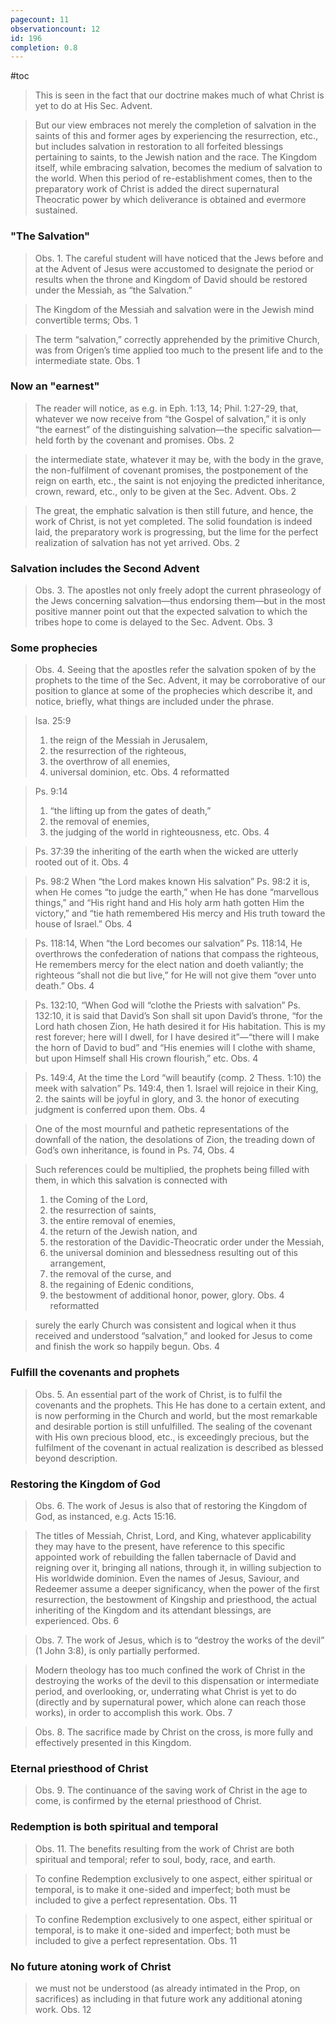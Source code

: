 ```yaml
---
pagecount: 11
observationcount: 12
id: 196
completion: 0.8
---
```

#toc

>This is seen in the fact that our doctrine makes much of what Christ is yet to do at His Sec. Advent.

>But our view embraces not merely the completion of salvation in the saints of this and former ages by experiencing the resurrection, etc., but includes salvation in restoration to all forfeited blessings pertaining to saints, to the Jewish nation and the race. The Kingdom itself, while embracing salvation, becomes the medium of salvation to the world. When this period of re-establishment comes, then to the preparatory work of Christ is added the direct supernatural Theocratic power by which deliverance is obtained and evermore sustained.
### "The Salvation"
>Obs. 1. The careful student will have noticed that the Jews before and at the Advent of Jesus were accustomed to designate the period or results when the throne and Kingdom of David should be restored under the Messiah, as “the Salvation.”

>The Kingdom of the Messiah and salvation were in the Jewish mind convertible terms;
>Obs. 1


>The term “salvation,” correctly apprehended by the primitive Church, was from Origen’s time applied too much to the present life and to the intermediate state.
>Obs. 1
### Now an "earnest"
>The reader will notice, as e.g. in Eph. 1:13, 14; Phil. 1:27-29, that, whatever we now receive from “the Gospel of salvation,” it is only “the earnest” of the distinguishing salvation—the specific salvation—held forth by the covenant and promises.
>Obs. 2

>the intermediate state, whatever it may be, with the body in the grave, the non-fulfilment of covenant promises, the postponement of the reign on earth, etc., the saint is not enjoying the predicted inheritance, crown, reward, etc., only to be given at the Sec. Advent.
>Obs. 2

>The great, the emphatic salvation is then still future, and hence, the work of Christ, is not yet completed. The solid foundation is indeed laid, the preparatory work is progressing, but the lime for the perfect realization of salvation has not yet arrived.
>Obs. 2
### Salvation includes the Second Advent
>Obs. 3. The apostles not only freely adopt the current phraseology of the Jews concerning salvation—thus endorsing them—but in the most positive manner point out that the expected salvation to which the tribes hope to come is delayed to the Sec. Advent.
>Obs. 3
### Some prophecies
>Obs. 4. Seeing that the apostles refer the salvation spoken of by the prophets to the time of the Sec. Advent, it may be corroborative of our position to glance at some of the prophecies which describe it, and notice, briefly, what things are included under the phrase.

>Isa. 25:9
>1. the reign of the Messiah in Jerusalem, 
>2. the resurrection of the righteous, 
>3. the overthrow of all enemies, 
>4. universal dominion, etc.
>Obs. 4 reformatted

>Ps. 9:14
>1. “the lifting up from the gates of death,” 
>2. the removal of enemies, 
>3. the judging of the world in righteousness, etc.
>Obs. 4

>Ps. 37:39
>the inheriting of the earth when the wicked are utterly rooted out of it.
>Obs. 4

>Ps. 98:2
>When “the Lord makes known His salvation” Ps. 98:2 it is, when He comes “to judge the earth,” when He has done “marvellous things,” and “His right hand and His holy arm hath gotten Him the victory,” and “tie hath remembered His mercy and His truth toward the house of Israel.”
>Obs. 4

>Ps. 118:14,
>When “the Lord becomes our salvation” Ps. 118:14, He overthrows the confederation of nations that compass the righteous, He remembers mercy for the elect nation and doeth valiantly; the righteous “shall not die but live,” for He will not give them “over unto death.”
>Obs. 4

>Ps. 132:10,
>“When God will “clothe the Priests with salvation” Ps. 132:10, it is said that David’s Son shall sit upon David’s throne, “for the Lord hath chosen Zion, He hath desired it for His habitation. This is my rest forever; here will I dwell, for I have desired it”—“there will I make the horn of David to bud” and “His enemies will I clothe with shame, but upon Himself shall His crown flourish,” etc.
>Obs. 4

>Ps. 149:4,
>At the time the Lord “will beautify (comp. 2 Thess. 1:10) the meek with salvation” Ps. 149:4, then 1. Israel will rejoice in their King, 
>2. the saints will be joyful in glory, and 
>3. the honor of executing judgment is conferred upon them.
>Obs. 4

>One of the most mournful and pathetic representations of the downfall of the nation, the desolations of Zion, the treading down of God’s own inheritance, is found in Ps. 74,
>Obs. 4

>Such references could be multiplied, the prophets being filled with them, in which this salvation is connected with 
>1. the Coming of the Lord, 
>2. the resurrection of saints, 
>3. the entire removal of enemies, 
>4. the return of the Jewish nation, and
>5. the restoration of the Davidic-Theocratic order under the Messiah, 
>6. the universal dominion and blessedness resulting out of this arrangement, 
>7. the removal of the curse, and 
>8. the regaining of Edenic conditions, 
>9. the bestowment of additional honor, power, glory.
>Obs. 4 reformatted

>surely the early Church was consistent and logical when it thus received and understood “salvation,” and looked for Jesus to come and finish the work so happily begun.
>Obs. 4

### Fulfill the covenants and prophets
>Obs. 5. An essential part of the work of Christ, is to fulfil the covenants and the prophets. This He has done to a certain extent, and is now performing in the Church and world, but the most remarkable and desirable portion is still unfulfilled. The sealing of the covenant with His own precious blood, etc., is exceedingly precious, but the fulfilment of the covenant in actual realization is described as blessed beyond description.

### Restoring the Kingdom of God
>Obs. 6. The work of Jesus is also that of restoring the Kingdom of God, as instanced, e.g. Acts 15:16.

>The titles of Messiah, Christ, Lord, and King, whatever applicability they may have to the present, have reference to this specific appointed work of rebuilding the fallen tabernacle of David and reigning over it, bringing all nations, through it, in willing subjection to His worldwide dominion. Even the names of Jesus, Saviour, and Redeemer assume a deeper significancy, when the power of the first resurrection, the bestowment of Kingship and priesthood, the actual inheriting of the Kingdom and its attendant blessings, are experienced.
>Obs. 6

>Obs. 7. The work of Jesus, which is to “destroy the works of the devil” (1 John 3:8), is only partially performed.

>Modern theology has too much confined the work of Christ in the destroying the works of the devil to this dispensation or intermediate period, and overlooking, or, underrating what Christ is yet to do (directly and by supernatural power, which alone can reach those works), in order to accomplish this work.
>Obs. 7

>Obs. 8. The sacrifice made by Christ on the cross, is more fully and effectively presented in this Kingdom.

### Eternal priesthood of Christ
>Obs. 9. The continuance of the saving work of Christ in the age to come, is confirmed by the eternal priesthood of Christ.

### Redemption is both spiritual and temporal
>Obs. 11. The benefits resulting from the work of Christ are both spiritual and temporal; refer to soul, body, race, and earth.

>To confine Redemption exclusively to one aspect, either spiritual or temporal, is to make it one-sided and imperfect; both must be included to give a perfect representation.
>Obs. 11

>To confine Redemption exclusively to one aspect, either spiritual or temporal, is to make it one-sided and imperfect; both must be included to give a perfect representation.
>Obs. 11
### No future atoning work of Christ
>we must not be understood (as already intimated in the Prop, on sacrifices) as including in that future work any additional atoning work.
>Obs. 12

